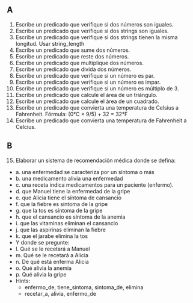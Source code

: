## A
1. Escribe un predicado que verifique si dos números son iguales.
2. Escribe un predicado que verifique si dos strings son iguales.
3. Escribe un predicado que verifique si dos strings tienen la misma longitud. Usar string_length
4. Escribe un predicado que sume dos números.
5. Escribe un predicado que reste dos números.
6. Escribe un predicado que multiplique dos números.
7. Escribe un predicado que divida dos números.
8. Escribe un predicado que verifique si un número es par.
9. Escribe un predicado que verifique si un número es impar.
10. Escribe un predicado que verifique si un número es múltiplo de 3.
11. Escribe un predicado que calcule el área de un triángulo.
12. Escribe un predicado que calcule el área de un cuadrado.
13. Escribe un predicado que convierta una temperatura de Celsius a Fahrenheit. Fórmula: (0°C × 9/5) + 32 = 32°F
14. Escribe un predicado que convierta una temperatura de Fahrenheit a Celcius.

## B
15. Elaborar un sistema de recomendación médica donde se defina:
- a. una enfermedad se caracteriza por un síntoma o más
- b. una medicamento alivia una enfermedad
- c. una receta indica medicamentos para un paciente (enfermo).
- d. que Manuel tiene la enfermedad de la gripe
- e. que Alicia tiene el síntoma de cansancio
- f. que la fiebre es síntoma de la gripe
- g. que la tos es síntoma de la gripe
- h. que el cansancio es síntoma de la anemia
- i. que las vitaminas eliminan el cansancio
- j. que las aspirinas eliminan la fiebre
- k. que el jarabe elimina la tos
-  Y donde se pregunte:
- l. Qué se le recetará a Manuel
- m. Qué se le recetará a Alicia
- n. De qué está enferma Alicia
- o. Qué alivia la anemia
- p. Qué alivia la gripe
- Hints: 
  - enfermo_de, tiene_sintoma, sintoma_de, elimina
  - recetar_a, alivia, enfermo_de

